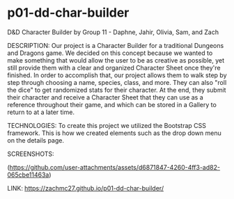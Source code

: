 # p01-dd-char-builder

D&D Character Builder
by Group 11 - Daphne, Jahir, Olivia, Sam, and Zach

DESCRIPTION:
Our project is a Character Builder for a traditional Dungeons and Dragons game. We decided on this concept because we wanted to make something that would allow the user to be as creative as possible, yet still provide them with a clear and organized Character Sheet once they're finished. In order to accomplish that, our project allows them to walk step by step through choosing a name, species, class, and more. They can also "roll the dice" to get randomized stats for their character. At the end, they submit their character and receive a Character Sheet that they can use as a reference throughout their game, and which can be stored in a Gallery to return to at a later time.

TECHNOLOGIES:
To create this project we utilized the Bootstrap CSS framework. This is how we created elements such as the drop down menu on the details page.

SCREENSHOTS:

(https://github.com/user-attachments/assets/d6871847-4260-4ff3-ad82-065cbe11463a)


LINK: https://zachmc27.github.io/p01-dd-char-builder/
